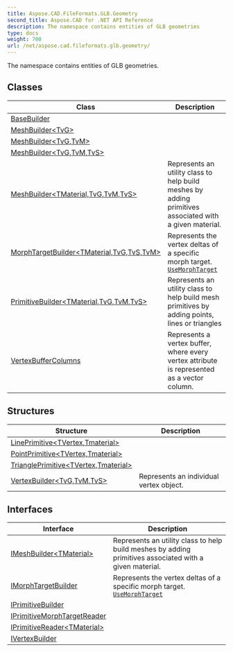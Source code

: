 ```yaml
---
title: Aspose.CAD.FileFormats.GLB.Geometry
second_title: Aspose.CAD for .NET API Reference
description: The namespace contains entities of GLB geometries
type: docs
weight: 700
url: /net/aspose.cad.fileformats.glb.geometry/
---
```

The namespace contains entities of GLB geometries.

## Classes

| Class | Description |
| --- | --- |
| [BaseBuilder](./basebuilder/) |  |
| [MeshBuilder&lt;TvG&gt;](./meshbuilder-1/) |  |
| [MeshBuilder&lt;TvG,TvM&gt;](./meshbuilder-2/) |  |
| [MeshBuilder&lt;TvG,TvM,TvS&gt;](./meshbuilder-3/) |  |
| [MeshBuilder&lt;TMaterial,TvG,TvM,TvS&gt;](./meshbuilder-4/) | Represents an utility class to help build meshes by adding primitives associated with a given material. |
| [MorphTargetBuilder&lt;TMaterial,TvG,TvS,TvM&gt;](./morphtargetbuilder-4/) | Represents the vertex deltas of a specific morph target. [`UseMorphTarget`](../aspose.cad.fileformats.glb.geometry/meshbuilder-4/usemorphtarget/) |
| [PrimitiveBuilder&lt;TMaterial,TvG,TvM,TvS&gt;](./primitivebuilder-4/) | Represents an utility class to help build mesh primitives by adding points, lines or triangles |
| [VertexBufferColumns](./vertexbuffercolumns/) | Represents a vertex buffer, where every vertex attribute is represented as a vector column. |
## Structures

| Structure | Description |
| --- | --- |
| [LinePrimitive&lt;TVertex,Tmaterial&gt;](./lineprimitive-2/) |  |
| [PointPrimitive&lt;TVertex,Tmaterial&gt;](./pointprimitive-2/) |  |
| [TrianglePrimitive&lt;TVertex,Tmaterial&gt;](./triangleprimitive-2/) |  |
| [VertexBuilder&lt;TvG,TvM,TvS&gt;](./vertexbuilder-3/) | Represents an individual vertex object. |
## Interfaces

| Interface | Description |
| --- | --- |
| [IMeshBuilder&lt;TMaterial&gt;](./imeshbuilder-1/) | Represents an utility class to help build meshes by adding primitives associated with a given material. |
| [IMorphTargetBuilder](./imorphtargetbuilder/) | Represents the vertex deltas of a specific morph target. [`UseMorphTarget`](../aspose.cad.fileformats.glb.geometry/imeshbuilder-1/usemorphtarget/) |
| [IPrimitiveBuilder](./iprimitivebuilder/) |  |
| [IPrimitiveMorphTargetReader](./iprimitivemorphtargetreader/) |  |
| [IPrimitiveReader&lt;TMaterial&gt;](./iprimitivereader-1/) |  |
| [IVertexBuilder](./ivertexbuilder/) |  |



